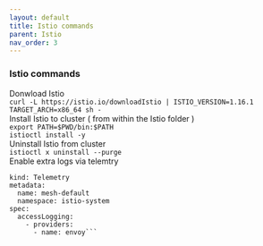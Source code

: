 ```yaml
---
layout: default
title: Istio commands
parent: Istio
nav_order: 3
---
```

### Istio commands

Donwload Istio   
```curl -L https://istio.io/downloadIstio | ISTIO_VERSION=1.16.1 TARGET_ARCH=x86_64 sh -```   
Install Istio to cluster ( from within the Istio folder )    
```export PATH=$PWD/bin:$PATH```     
```istioctl install -y```   
Uninstall Istio from cluster   
```istioctl x uninstall --purge```   
Enable extra logs via telemtry    
```apiVersion: telemetry.istio.io/v1alpha1
kind: Telemetry
metadata:
  name: mesh-default
  namespace: istio-system
spec:
  accessLogging:
    - providers:
      - name: envoy```   

      